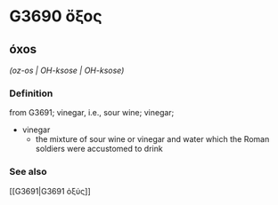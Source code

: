 # G3690 ὄξος

## óxos

_(oz-os | OH-ksose | OH-ksose)_

### Definition

from G3691; vinegar, i.e., sour wine; vinegar; 

- vinegar
  - the mixture of sour wine or vinegar and water which the Roman soldiers were accustomed to drink

### See also

[[G3691|G3691 ὀξύς]]
